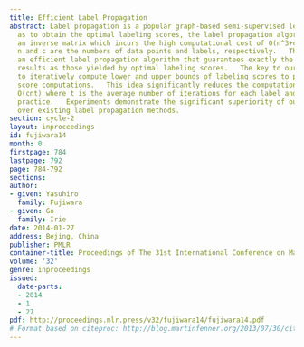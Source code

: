 ```yaml
---
title: Efficient Label Propagation
abstract: Label propagation is a popular graph-based semi-supervised learning framework.   So
  as to obtain the optimal labeling scores, the label propagation algorithm requires
  an inverse matrix which incurs the high computational cost of O(n^3+cn^2), where
  n and c are the numbers of data points and labels, respectively.   This paper proposes
  an efficient label propagation algorithm that guarantees exactly the same labeling
  results as those yielded by optimal labeling scores.   The key to our approach is
  to iteratively compute lower and upper bounds of labeling scores to prune unnecessary
  score computations.   This idea significantly reduces the computational cost to
  O(cnt) where t is the average number of iterations for each label and t << n in
  practice.   Experiments demonstrate the significant superiority of our algorithm
  over existing label propagation methods.
section: cycle-2
layout: inproceedings
id: fujiwara14
month: 0
firstpage: 784
lastpage: 792
page: 784-792
sections: 
author:
- given: Yasuhiro
  family: Fujiwara
- given: Go
  family: Irie
date: 2014-01-27
address: Bejing, China
publisher: PMLR
container-title: Proceedings of The 31st International Conference on Machine Learning
volume: '32'
genre: inproceedings
issued:
  date-parts:
  - 2014
  - 1
  - 27
pdf: http://proceedings.mlr.press/v32/fujiwara14/fujiwara14.pdf
# Format based on citeproc: http://blog.martinfenner.org/2013/07/30/citeproc-yaml-for-bibliographies/
---
```

